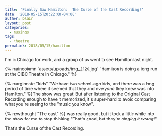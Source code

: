 ```yaml
---
title: 'Finally Saw Hamilton:  The Curse of the Cast Recording!'
date: '2018-05-15T20:22:00-04:00'
author: blair
layout: post
categories:
  - musings
tags:
  - theatre
permalink: 2018/05/15/hamilton
---
```

I'm in Chicago for work, and a group of us went to see Hamilton last night.

{% maincolumn 'assets/uploads/img_2120.jpg' "Hamilton is doing a long run at the CIBC Theatre in Chicago." %}

{% marginnote "kids" "We have two school-ago kids, and there was a long period of time where it seemed that they and _everyone_ they knew was into Hamilton." %}The show was great!  But after listening to the Original Cast Recording enough to have it memorized, it's super-hard to avoid comparing what you're seeing to the "music you know". 

{% newthought "The cast" %} was really good, but it took a little while into the show for me to stop thinking "That's good, but they're _singing it wrong_!"  

That's the Curse of the Cast Recording.

